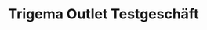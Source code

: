 ---
title: "Trigema Outlet Testgeschäft"
url: /igersheim/trigema-outlet-testgeschaeft/
shop: Kleidung
---